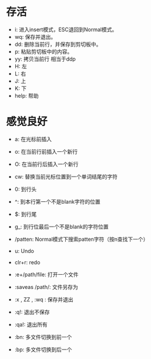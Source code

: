 # 存活

* i: 进入insert模式，ESC退回到Normal模式。
* wq: 保存并退出。
* dd: 删除当前行，并保存到剪切板中。
* p: 粘贴剪切板中的内容。
* yy: 拷贝当前行 相当于ddp
* H: 左
* L: 右
* J: 上
* K: 下
* help: 帮助

# 感觉良好

* a: 在光标前插入
* o: 在当前行前插入一个新行
* O: 在当前行后插入一个新行
* cw: 替换当前光标位置到一个单词结尾的字符

* 0: 到行头
* ^: 到本行第一个不是blank字符的位置
* $: 到行尾
* g_: 到行位最后一个不是blank的字符位置
* /patten: Normal模式下搜索patten字符（按n查找下一个）

* u: Undo
* clr+r: redo

* :e+/path/file: 打开一个文件
* :saveas /path/: 文件另存为
* :x , ZZ , :wq : 保存并退出 
* :q!: 退出不保存 
* :qa!: 退出所有
* :bn: 多文件切换到前一个
* :bp: 多文件切换到后一个


